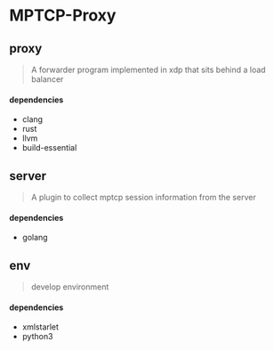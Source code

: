 # MPTCP-Proxy

## proxy

> A forwarder program implemented in xdp that sits behind a load balancer

#### dependencies

- clang
- rust
- llvm
- build-essential

## server

> A plugin to collect mptcp session information from the server

#### dependencies

- golang

## env

> develop environment

#### dependencies

- xmlstarlet
- python3
